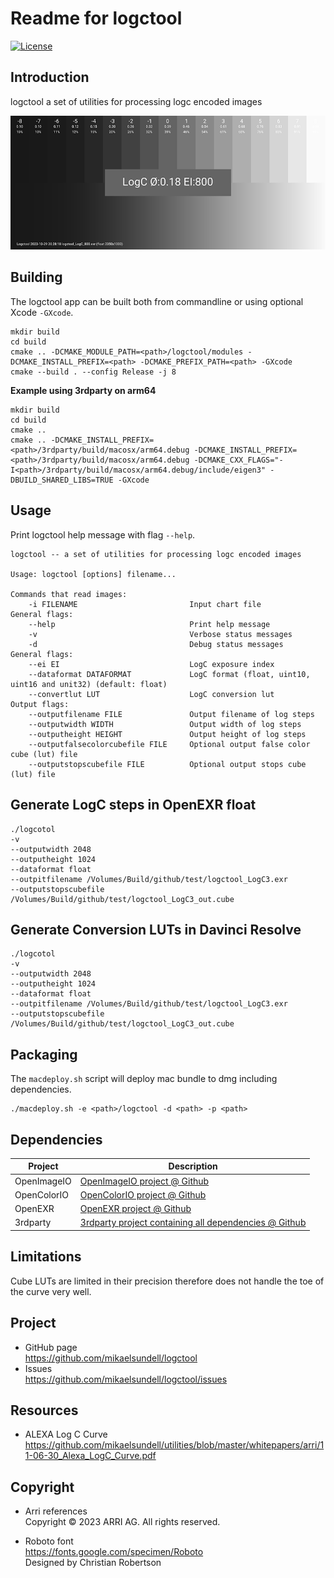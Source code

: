 Readme for logctool
==================

[![License](https://img.shields.io/badge/license-BSD%203--Clause-blue.svg?style=flat-square)](https://github.com/mikaelsundell/logctool/blob/master/README.md)

Introduction
------------

logctool a set of utilities for processing logc encoded images

![Sample image or figure.](images/image.png 'logctool')

Building
--------

The logctool app can be built both from commandline or using optional Xcode `-GXcode`.

```shell
mkdir build
cd build
cmake .. -DCMAKE_MODULE_PATH=<path>/logctool/modules -DCMAKE_INSTALL_PREFIX=<path> -DCMAKE_PREFIX_PATH=<path> -GXcode
cmake --build . --config Release -j 8
```

**Example using 3rdparty on arm64**

```shell
mkdir build
cd build
cmake ..
cmake .. -DCMAKE_INSTALL_PREFIX=<path>/3rdparty/build/macosx/arm64.debug -DCMAKE_INSTALL_PREFIX=<path>/3rdparty/build/macosx/arm64.debug -DCMAKE_CXX_FLAGS="-I<path>/3rdparty/build/macosx/arm64.debug/include/eigen3" -DBUILD_SHARED_LIBS=TRUE -GXcode
```

Usage
-----

Print logctool help message with flag ```--help```.

```shell
logctool -- a set of utilities for processing logc encoded images

Usage: logctool [options] filename...

Commands that read images:
    -i FILENAME                         Input chart file
General flags:
    --help                              Print help message
    -v                                  Verbose status messages
    -d                                  Debug status messages
General flags:
    --ei EI                             LogC exposure index
    --dataformat DATAFORMAT             LogC format (float, uint10, uint16 and unit32) (default: float)
    --convertlut LUT                    LogC conversion lut
Output flags:
    --outputfilename FILE               Output filename of log steps
    --outputwidth WIDTH                 Output width of log steps
    --outputheight HEIGHT               Output height of log steps
    --outputfalsecolorcubefile FILE     Optional output false color cube (lut) file
    --outputstopscubefile FILE          Optional output stops cube (lut) file
```


Generate LogC steps in OpenEXR float
--------

```shell
./logcotol
-v
--outputwidth 2048
--outputheight 1024
--dataformat float
--outpitfilename /Volumes/Build/github/test/logctool_LogC3.exr
--outputstopscubefile /Volumes/Build/github/test/logctool_LogC3_out.cube
```

Generate Conversion LUTs in Davinci Resolve
--------

```shell
./logcotol
-v
--outputwidth 2048
--outputheight 1024
--dataformat float
--outpitfilename /Volumes/Build/github/test/logctool_LogC3.exr
--outputstopscubefile /Volumes/Build/github/test/logctool_LogC3_out.cube
```

Packaging
---------

The `macdeploy.sh` script will deploy mac bundle to dmg including dependencies.

```shell
./macdeploy.sh -e <path>/logctool -d <path> -p <path>
```

Dependencies
-------------

| Project     | Description |
| ----------- | ----------- |
| OpenImageIO | [OpenImageIO project @ Github](https://github.com/OpenImageIO/oiio)
| OpenColorIO | [OpenColorIO project @ Github](https://github.com/AcademySoftwareFoundation/OpenColorIO)
| OpenEXR     | [OpenEXR project @ Github](https://github.com/AcademySoftwareFoundation/openexr)
| 3rdparty    | [3rdparty project containing all dependencies @ Github](https://github.com/mikaelsundell/3rdparty)

Limitations
-------------

Cube LUTs are limited in their precision therefore does not handle the toe of the curve very well.

Project
-------

* GitHub page   
https://github.com/mikaelsundell/logctool
* Issues   
https://github.com/mikaelsundell/logctool/issues


Resources
---------

* ALEXA Log C Curve    
https://github.com/mikaelsundell/utilities/blob/master/whitepapers/arri/11-06-30_Alexa_LogC_Curve.pdf


Copyright
---------

* Arri references   
Copyright © 2023 ARRI AG. All rights reserved.

* Roboto font   
https://fonts.google.com/specimen/Roboto   
Designed by Christian Robertson